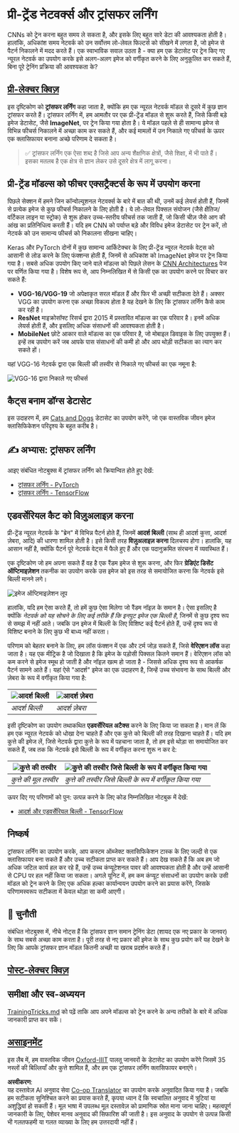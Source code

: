 <!--
CO_OP_TRANSLATOR_METADATA:
{
  "original_hash": "717775c4050ccbffbe0c961ad8bf7bf7",
  "translation_date": "2025-08-24T09:56:09+00:00",
  "source_file": "lessons/4-ComputerVision/08-TransferLearning/README.md",
  "language_code": "hi"
}
-->
# प्री-ट्रेंड नेटवर्क्स और ट्रांसफर लर्निंग

CNNs को ट्रेन करना बहुत समय ले सकता है, और इसके लिए बहुत सारे डेटा की आवश्यकता होती है। हालांकि, अधिकांश समय नेटवर्क को उन सर्वोत्तम लो-लेवल फिल्टर्स को सीखने में लगता है, जो इमेज से पैटर्न निकालने में मदद करते हैं। एक स्वाभाविक सवाल उठता है - क्या हम एक डेटासेट पर ट्रेन किए गए न्यूरल नेटवर्क का उपयोग करके इसे अलग-अलग इमेज को वर्गीकृत करने के लिए अनुकूलित कर सकते हैं, बिना पूरे ट्रेनिंग प्रक्रिया की आवश्यकता के?

## [प्री-लेक्चर क्विज़](https://ff-quizzes.netlify.app/en/ai/quiz/15)

इस दृष्टिकोण को **ट्रांसफर लर्निंग** कहा जाता है, क्योंकि हम एक न्यूरल नेटवर्क मॉडल से दूसरे में कुछ ज्ञान ट्रांसफर करते हैं। ट्रांसफर लर्निंग में, हम आमतौर पर एक प्री-ट्रेंड मॉडल से शुरू करते हैं, जिसे किसी बड़े इमेज डेटासेट, जैसे **ImageNet**, पर ट्रेन किया गया होता है। ये मॉडल पहले से ही सामान्य इमेज से विभिन्न फीचर्स निकालने में अच्छा काम कर सकते हैं, और कई मामलों में उन निकाले गए फीचर्स के ऊपर एक क्लासिफायर बनाना अच्छे परिणाम दे सकता है।

> ✅ ट्रांसफर लर्निंग एक ऐसा शब्द है जिसे आप अन्य शैक्षणिक क्षेत्रों, जैसे शिक्षा, में भी पाते हैं। इसका मतलब है एक क्षेत्र से ज्ञान लेकर उसे दूसरे क्षेत्र में लागू करना।

## प्री-ट्रेंड मॉडल्स को फीचर एक्सट्रैक्टर्स के रूप में उपयोग करना

पिछले सेक्शन में हमने जिन कॉन्वोल्यूशनल नेटवर्क्स के बारे में बात की थी, उनमें कई लेयर्स होती हैं, जिनमें से प्रत्येक इमेज से कुछ फीचर्स निकालने के लिए होती है। ये लो-लेवल पिक्सल संयोजन (जैसे क्षैतिज/वर्टिकल लाइन या स्ट्रोक) से शुरू होकर उच्च-स्तरीय फीचर्स तक जाती हैं, जो किसी चीज़ जैसे आग की आंख का प्रतिनिधित्व करती हैं। यदि हम CNN को पर्याप्त बड़े और विविध इमेज डेटासेट पर ट्रेन करें, तो नेटवर्क को उन सामान्य फीचर्स को निकालना सीखना चाहिए।

Keras और PyTorch दोनों में कुछ सामान्य आर्किटेक्चर के लिए प्री-ट्रेंड न्यूरल नेटवर्क वेट्स को आसानी से लोड करने के लिए फंक्शन्स होती हैं, जिनमें से अधिकांश को ImageNet इमेज पर ट्रेन किया गया है। सबसे अधिक उपयोग किए जाने वाले मॉडल्स को पिछले लेसन के [CNN Architectures](../07-ConvNets/CNN_Architectures.md) पेज पर वर्णित किया गया है। विशेष रूप से, आप निम्नलिखित में से किसी एक का उपयोग करने पर विचार कर सकते हैं:

* **VGG-16/VGG-19** जो अपेक्षाकृत सरल मॉडल हैं और फिर भी अच्छी सटीकता देते हैं। अक्सर VGG का उपयोग करना एक अच्छा विकल्प होता है यह देखने के लिए कि ट्रांसफर लर्निंग कैसे काम कर रही है।
* **ResNet** माइक्रोसॉफ्ट रिसर्च द्वारा 2015 में प्रस्तावित मॉडल्स का एक परिवार है। इनमें अधिक लेयर्स होती हैं, और इसलिए अधिक संसाधनों की आवश्यकता होती है।
* **MobileNet** छोटे आकार वाले मॉडल्स का एक परिवार है, जो मोबाइल डिवाइस के लिए उपयुक्त हैं। इन्हें तब उपयोग करें जब आपके पास संसाधनों की कमी हो और आप थोड़ी सटीकता का त्याग कर सकते हों।

यहां VGG-16 नेटवर्क द्वारा एक बिल्ली की तस्वीर से निकाले गए फीचर्स का एक नमूना है:

![VGG-16 द्वारा निकाले गए फीचर्स](../../../../../lessons/4-ComputerVision/08-TransferLearning/images/features.png)

## कैट्स बनाम डॉग्स डेटासेट

इस उदाहरण में, हम [Cats and Dogs](https://www.microsoft.com/download/details.aspx?id=54765&WT.mc_id=academic-77998-cacaste) डेटासेट का उपयोग करेंगे, जो एक वास्तविक जीवन इमेज क्लासिफिकेशन परिदृश्य के बहुत करीब है।

## ✍️ अभ्यास: ट्रांसफर लर्निंग

आइए संबंधित नोटबुक्स में ट्रांसफर लर्निंग को क्रियान्वित होते हुए देखें:

* [ट्रांसफर लर्निंग - PyTorch](../../../../../lessons/4-ComputerVision/08-TransferLearning/TransferLearningPyTorch.ipynb)
* [ट्रांसफर लर्निंग - TensorFlow](../../../../../lessons/4-ComputerVision/08-TransferLearning/TransferLearningTF.ipynb)

## एडवर्सेरियल कैट को विज़ुअलाइज़ करना

प्री-ट्रेंड न्यूरल नेटवर्क के "ब्रेन" में विभिन्न पैटर्न होते हैं, जिनमें **आदर्श बिल्ली** (साथ ही आदर्श कुत्ता, आदर्श ज़ेबरा, आदि) की धारणा शामिल होती है। इसे किसी तरह **विज़ुअलाइज़ करना** दिलचस्प होगा। हालांकि, यह आसान नहीं है, क्योंकि पैटर्न पूरे नेटवर्क वेट्स में फैले हुए हैं और एक पदानुक्रमित संरचना में व्यवस्थित हैं।

एक दृष्टिकोण जो हम अपना सकते हैं वह है एक रैंडम इमेज से शुरू करना, और फिर **ग्रेडिएंट डिसेंट ऑप्टिमाइज़ेशन** तकनीक का उपयोग करके उस इमेज को इस तरह से समायोजित करना कि नेटवर्क इसे बिल्ली मानने लगे।

![इमेज ऑप्टिमाइज़ेशन लूप](../../../../../lessons/4-ComputerVision/08-TransferLearning/images/ideal-cat-loop.png)

हालांकि, यदि हम ऐसा करते हैं, तो हमें कुछ ऐसा मिलेगा जो रैंडम नॉइज़ के समान है। ऐसा इसलिए है क्योंकि *नेटवर्क को यह सोचने के लिए कई तरीके हैं कि इनपुट इमेज एक बिल्ली है*, जिनमें से कुछ दृश्य रूप से समझ में नहीं आते। जबकि उन इमेज में बिल्ली के लिए विशिष्ट कई पैटर्न होते हैं, उन्हें दृश्य रूप से विशिष्ट बनाने के लिए कुछ भी बाध्य नहीं करता।

परिणाम को बेहतर बनाने के लिए, हम लॉस फंक्शन में एक और टर्म जोड़ सकते हैं, जिसे **वेरिएशन लॉस** कहा जाता है। यह एक मीट्रिक है जो दिखाता है कि इमेज के पड़ोसी पिक्सल कितने समान हैं। वेरिएशन लॉस को कम करने से इमेज स्मूथ हो जाती है और नॉइज़ खत्म हो जाता है - जिससे अधिक दृश्य रूप से आकर्षक पैटर्न सामने आते हैं। यहां ऐसे "आदर्श" इमेज का एक उदाहरण है, जिन्हें उच्च संभावना के साथ बिल्ली और ज़ेबरा के रूप में वर्गीकृत किया गया है:

![आदर्श बिल्ली](../../../../../lessons/4-ComputerVision/08-TransferLearning/images/ideal-cat.png) | ![आदर्श ज़ेबरा](../../../../../lessons/4-ComputerVision/08-TransferLearning/images/ideal-zebra.png)
-----|-----
 *आदर्श बिल्ली* | *आदर्श ज़ेबरा*

इसी दृष्टिकोण का उपयोग तथाकथित **एडवर्सेरियल अटैक्स** करने के लिए किया जा सकता है। मान लें कि हम एक न्यूरल नेटवर्क को धोखा देना चाहते हैं और एक कुत्ते को बिल्ली की तरह दिखाना चाहते हैं। यदि हम कुत्ते की इमेज लें, जिसे नेटवर्क द्वारा कुत्ते के रूप में पहचाना जाता है, तो हम इसे थोड़ा सा समायोजित कर सकते हैं, जब तक कि नेटवर्क इसे बिल्ली के रूप में वर्गीकृत करना शुरू न कर दे:

![कुत्ते की तस्वीर](../../../../../lessons/4-ComputerVision/08-TransferLearning/images/original-dog.png) | ![कुत्ते की तस्वीर जिसे बिल्ली के रूप में वर्गीकृत किया गया](../../../../../lessons/4-ComputerVision/08-TransferLearning/images/adversarial-dog.png)
-----|-----
*कुत्ते की मूल तस्वीर* | *कुत्ते की तस्वीर जिसे बिल्ली के रूप में वर्गीकृत किया गया*

ऊपर दिए गए परिणामों को पुन: उत्पन्न करने के लिए कोड निम्नलिखित नोटबुक में देखें:

* [आदर्श और एडवर्सेरियल बिल्ली - TensorFlow](../../../../../lessons/4-ComputerVision/08-TransferLearning/AdversarialCat_TF.ipynb)

## निष्कर्ष

ट्रांसफर लर्निंग का उपयोग करके, आप कस्टम ऑब्जेक्ट क्लासिफिकेशन टास्क के लिए जल्दी से एक क्लासिफायर बना सकते हैं और उच्च सटीकता प्राप्त कर सकते हैं। आप देख सकते हैं कि अब हम जो अधिक जटिल कार्य हल कर रहे हैं, उन्हें उच्च कंप्यूटेशनल पावर की आवश्यकता होती है और उन्हें आसानी से CPU पर हल नहीं किया जा सकता। अगले यूनिट में, हम कम कंप्यूट संसाधनों का उपयोग करके उसी मॉडल को ट्रेन करने के लिए एक अधिक हल्का कार्यान्वयन उपयोग करने का प्रयास करेंगे, जिसके परिणामस्वरूप सटीकता में केवल थोड़ा सा कमी आएगी।

## 🚀 चुनौती

संबंधित नोटबुक्स में, नीचे नोट्स हैं कि ट्रांसफर ज्ञान समान ट्रेनिंग डेटा (शायद एक नए प्रकार के जानवर) के साथ सबसे अच्छा काम करता है। पूरी तरह से नए प्रकार की इमेज के साथ कुछ प्रयोग करें यह देखने के लिए कि आपके ट्रांसफर ज्ञान मॉडल कितनी अच्छी या खराब प्रदर्शन करते हैं।

## [पोस्ट-लेक्चर क्विज़](https://ff-quizzes.netlify.app/en/ai/quiz/16)

## समीक्षा और स्व-अध्ययन

[TrainingTricks.md](TrainingTricks.md) को पढ़ें ताकि आप अपने मॉडल्स को ट्रेन करने के अन्य तरीकों के बारे में अधिक जानकारी प्राप्त कर सकें।

## [असाइनमेंट](lab/README.md)

इस लैब में, हम वास्तविक जीवन [Oxford-IIIT](https://www.robots.ox.ac.uk/~vgg/data/pets/) पालतू जानवरों के डेटासेट का उपयोग करेंगे जिसमें 35 नस्लों की बिल्लियाँ और कुत्ते शामिल हैं, और हम एक ट्रांसफर लर्निंग क्लासिफायर बनाएंगे।

**अस्वीकरण**:  
यह दस्तावेज़ AI अनुवाद सेवा [Co-op Translator](https://github.com/Azure/co-op-translator) का उपयोग करके अनुवादित किया गया है। जबकि हम सटीकता सुनिश्चित करने का प्रयास करते हैं, कृपया ध्यान दें कि स्वचालित अनुवाद में त्रुटियां या अशुद्धियां हो सकती हैं। मूल भाषा में उपलब्ध मूल दस्तावेज़ को प्रामाणिक स्रोत माना जाना चाहिए। महत्वपूर्ण जानकारी के लिए, पेशेवर मानव अनुवाद की सिफारिश की जाती है। इस अनुवाद के उपयोग से उत्पन्न किसी भी गलतफहमी या गलत व्याख्या के लिए हम उत्तरदायी नहीं हैं।